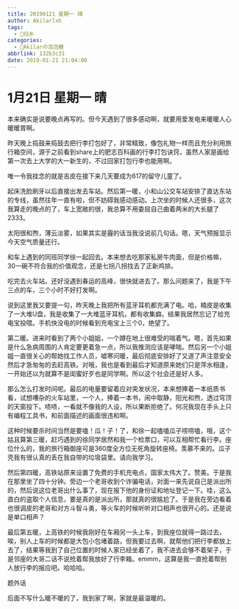 ```yaml
---
title: 20190121 星期一 晴
author: Akilarlxh
tags:
  - 🚝归乡
categories:
  - 🍬Akilarの泡泡糖
abbrlink: 132b3c31
date: 2019-01-21 21:04:00
---
```

# 1月21日 星期一 晴

本来确实是说要晚点再写的。但今天遇到了很多感动啊，就要用爱发电来暖暖人心暖暖胃啊。

昨天晚上捣鼓来捣鼓去把行李打包好了，非常精致，像包礼物一样而且充分利用旅行箱空间，源于之前看到share上的肥志百科画的行李打包诀窍，虽然人家是画给第一次去上大学的大一新生的，不过回家打包行李也能用啊。

唯一令我挂念的就是吉皮在接下来几天要成为617的留守儿童了。

起床洗脸刷牙以后直接出发去车站。然后第一暖，小和山公交车站安排了直达东站的专线，虽然往年一直有啦，但不妨碍我感动感动。上次坐的时候人还很多，这次我算走的晚点的了，车上宽敞的很，我总算不用委屈自己曲着两米的大长腿了2333。

太阳很和煦，薄云淡雾，如果其实是霾的话当我没说前几句话。嗯，天气预报显示今天空气质量还行。

和车上遇到的同班同学徐一起回去。本来想去吃那家私房牛肉面，但是价格嘛，30一碗不符合我的价值观念，还是七拐八拐找去了正新鸡排。

吃完去火车站。还好没遇到春运的高峰，很快就进去了。那么问题来了，我是下午三点的车，三个小时不好打发啊。

说到这里我又要提一句，昨天晚上我把所有蓝牙耳机都充满了电。哈，楠皮是收集了一大堆U盘，我是收集了一大堆蓝牙耳机，都有收集癖。结果我居然忘记了给充电宝投喂。手机快没电的时候看到充电宝上三个0，绝望了。

第二暖。进来时看到了两个小姐姐，一个蹲在地上很难受的喘着气。嗯，首先如果是什么急病周围的人肯定要更着急一点，所以我推测应该是哮喘。然后另一个小姐姐一直很关心的帮她找工作人员，嘘寒问暖，最后彻底安排好了又道了声注意安全然后才急匆匆的去赶高铁。对哦，我也是看到最后才知道原来她们只是萍水相逢，一开始还以为就算不是闺蜜好歹也是同学啊。所以这个社会还是好人多。

那么怎么打发时间呢。最后的电量要留着应对突发状况，本来想捧着一本纸质书看，试想嘈杂的火车站里，一个人，捧着一本书，闹中取静，阳光和煦，透过穹顶的天窗投下。啧啧，一看就不像我的人设，所以果断拒绝了。何况我现在手头上只有编程工具书，和前面描述的画面很违和啊。

这种时候要杀时间当然是要嗑！瓜！子！了，和徐一起嗑嗑瓜子唠唠嗑，哦，这个姑且算第三暖，赶巧遇到的徐同学居然和我一个检票口，可以互相帮忙看行李。座位什么的，我的旅行箱御座可是360度全方位无死角旋转座椅。羡慕不来的。瓜子壳我有很认真的丢在我自带的垃圾袋里。请向我学习。

然后第四暖，高铁站原来设置了免费的手机充电点，国家太伟大了。赞美。于是我在那里坐了四十分钟。旁边一个老哥收到个诈骗电话，对面一来先说自己是派出所的，然后说这位老哥出什么事了，现在报下他的身份证和地址登记一下。哇，这么直白的盗取个人信息，要是真的是派出所，那就真的很尴尬了。于是我在旁边看着也很调皮的老哥和对方斗智斗勇，等火车的时候听听对口相声也很开心的。还是说是单口相声？

最后第五暖，上高铁的时候我刚好在车厢另一头上车，到我座位就得一路过去，唉，别人上车的时候都是大包小包堵着路，但我要过去啊，就帮他们把行李都放上去了，结果等我到了自己位置的时候人家已经坐着了，我不进去会够不着架子，于是邻座的大哥二话不说抢着帮我放好了行李箱。emmm，这算是我一直抢着帮别人放行李的报应吧。哈哈哈。

题外话

后面不写什么暖不暖的了，我到家了啊，家就是最温暖的。
